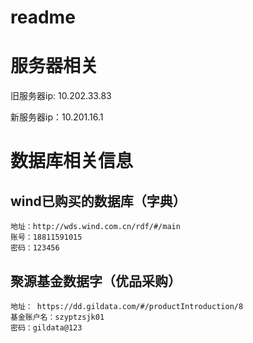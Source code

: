 # readme

# 服务器相关

旧服务器ip: 10.202.33.83

新服务器ip：10.201.16.1

# 数据库相关信息

## wind已购买的数据库（字典）

~~~
地址：http://wds.wind.com.cn/rdf/#/main
账号：18811591015
密码：123456
~~~

## 聚源基金数据字（优品采购）
~~~
地址： https://dd.gildata.com/#/productIntroduction/8
基金账户名：szyptzsjk01
密码：gildata@123
~~~
